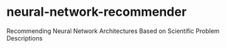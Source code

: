 # neural-network-recommender
Recommending Neural Network Architectures Based on Scientific Problem Descriptions
